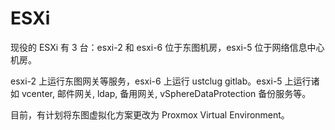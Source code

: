 # ESXi

现役的 ESXi 有 3 台：esxi-2 和 esxi-6 位于东图机房，esxi-5 位于网络信息中心机房。

esxi-2 上运行东图网关等服务，esxi-6 上运行 ustclug gitlab。esxi-5 上运行诸如 vcenter, 邮件网关, ldap, 备用网关, vSphereDataProtection 备份服务等。

目前，有计划将东图虚拟化方案更改为 Proxmox Virtual Environment。
